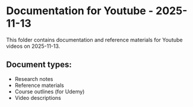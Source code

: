 # Documentation for Youtube - 2025-11-13

This folder contains documentation and reference materials for Youtube videos on 2025-11-13.

## Document types:
- Research notes
- Reference materials
- Course outlines (for Udemy)
- Video descriptions
